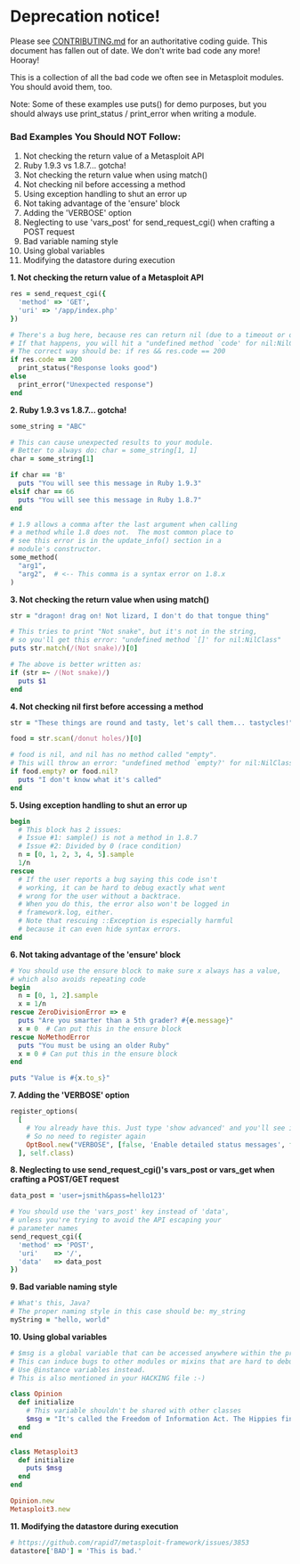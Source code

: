 # Deprecation notice!

Please see [CONTRIBUTING.md](https://github.com/rapid7/metasploit-framework/blob/master/CONTRIBUTING.md) for an authoritative coding guide. This document has fallen out of date. We don't write bad code any more! Hooray!

This is a collection of all the bad code we often see in Metasploit modules.  You should avoid them, too.

Note: Some of these examples use puts() for demo purposes, but you should always use print_status / print_error when writing a module.

### Bad Examples You Should NOT Follow:

1. Not checking the return value of a Metasploit API
2. Ruby 1.9.3 vs 1.8.7... gotcha!
3. Not checking the return value when using match()
4. Not checking nil before accessing a method
5. Using exception handling to shut an error up
6. Not taking advantage of the 'ensure' block
7. Adding the 'VERBOSE' option
8. Neglecting to use 'vars_post' for send_request_cgi() when crafting a POST request
9. Bad variable naming style
10. Using global variables
11. Modifying the datastore during execution

**1. Not checking the return value of a Metasploit API**

```ruby
res = send_request_cgi({
  'method' => 'GET',
  'uri' => '/app/index.php'
})

# There's a bug here, because res can return nil (due to a timeout or other reasons)
# If that happens, you will hit a "undefined method `code' for nil:NilClass" error.
# The correct way should be: if res && res.code == 200
if res.code == 200
  print_status("Response looks good")
else
  print_error("Unexpected response")
end
```

**2. Ruby 1.9.3 vs 1.8.7... gotcha!**

```ruby
some_string = "ABC"

# This can cause unexpected results to your module.
# Better to always do: char = some_string[1, 1]
char = some_string[1]

if char == 'B'
  puts "You will see this message in Ruby 1.9.3"
elsif char == 66
  puts "You will see this message in Ruby 1.8.7"
end
```

```ruby
# 1.9 allows a comma after the last argument when calling
# a method while 1.8 does not.  The most common place to
# see this error is in the update_info() section in a
# module's constructor.
some_method(
  "arg1",
  "arg2",  # <-- This comma is a syntax error on 1.8.x
)
```

**3. Not checking the return value when using match()**

```ruby
str = "dragon! drag on! Not lizard, I don't do that tongue thing"

# This tries to print "Not snake", but it's not in the string,
# so you'll get this error: "undefined method `[]' for nil:NilClass"
puts str.match(/(Not snake)/)[0]
```

```ruby
# The above is better written as:
if (str =~ /(Not snake)/)
  puts $1
end
```

**4. Not checking nil first before accessing a method**

```ruby
str = "These things are round and tasty, let's call them... tastycles!"

food = str.scan(/donut holes/)[0]

# food is nil, and nil has no method called "empty".
# This will throw an error: "undefined method `empty?' for nil:NilClass"
if food.empty? or food.nil?
  puts "I don't know what it's called"
end
```

**5. Using exception handling to shut an error up**

```ruby
begin
  # This block has 2 issues:
  # Issue #1: sample() is not a method in 1.8.7
  # Issue #2: Divided by 0 (race condition)
  n = [0, 1, 2, 3, 4, 5].sample
  1/n
rescue
  # If the user reports a bug saying this code isn't
  # working, it can be hard to debug exactly what went
  # wrong for the user without a backtrace.
  # When you do this, the error also won't be logged in
  # framework.log, either.
  # Note that rescuing ::Exception is especially harmful
  # because it can even hide syntax errors.
end
```

**6. Not taking advantage of the 'ensure' block**

```ruby
# You should use the ensure block to make sure x always has a value,
# which also avoids repeating code
begin
  n = [0, 1, 2].sample
  x = 1/n
rescue ZeroDivisionError => e
  puts "Are you smarter than a 5th grader? #{e.message}"
  x = 0  # Can put this in the ensure block
rescue NoMethodError
  puts "You must be using an older Ruby"
  x = 0 # Can put this in the ensure block
end

puts "Value is #{x.to_s}"
```

**7. Adding the 'VERBOSE' option**

```ruby
register_options(
  [
    # You already have this. Just type 'show advanced' and you'll see it.
    # So no need to register again
    OptBool.new("VERBOSE", [false, 'Enable detailed status messages', false])
  ], self.class)
```

**8. Neglecting to use send_request_cgi()'s vars_post or vars_get when crafting a POST/GET request**

```ruby
data_post = 'user=jsmith&pass=hello123'

# You should use the 'vars_post' key instead of 'data',
# unless you're trying to avoid the API escaping your
# parameter names
send_request_cgi({
  'method' => 'POST',
  'uri'    => '/',
  'data'   => data_post
})
```

**9. Bad variable naming style**

```ruby
# What's this, Java?
# The proper naming style in this case should be: my_string
myString = "hello, world"
```

**10. Using global variables**

```ruby
# $msg is a global variable that can be accessed anywhere within the program.
# This can induce bugs to other modules or mixins that are hard to debug.
# Use @instance variables instead.
# This is also mentioned in your HACKING file :-)

class Opinion
  def initialize
    # This variable shouldn't be shared with other classes
    $msg = "It's called the Freedom of Information Act. The Hippies finally got something right."
  end
end

class Metasploit3
  def initialize
    puts $msg
  end
end

Opinion.new
Metasploit3.new
```

**11. Modifying the datastore during execution**

```ruby
# https://github.com/rapid7/metasploit-framework/issues/3853
datastore['BAD'] = 'This is bad.'
```
